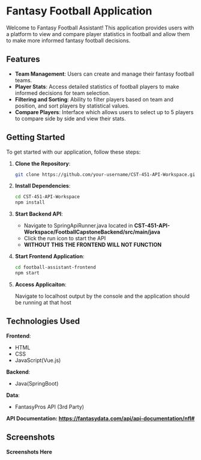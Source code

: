 # Fantasy Football Application

Welcome to Fantasy Football Assistant! This application provides users with a platform to view and compare player statistics in football and allow them to make more informed fantasy football decisions.

## Features

- **Team Management**: Users can create and manage their fantasy football teams.
- **Player Stats**: Access detailed statistics of football players to make informed decisions for team selection.
- **Filtering and Sorting**: Ability to filter players based on team and position, and sort players by statistical values.
- **Compare Players**: Interface which allows users to select up to 5 players to compare side by side and view their stats.

## Getting Started

To get started with our application, follow these steps:

1. **Clone the Repository**: 
   ```bash
   git clone https://github.com/your-username/CST-451-API-Workspace.git
2. **Install Dependencies**:
   ```bash
   cd CST-451-API-Workspace
   npm install
3. **Start Backend API**:
   - Navigate to SpringApiRunner.java located in **CST-451-API-Workspace/FootballCapstoneBackend/src/main/java**
   - Click the run icon to start the API
   - **WITHOUT THIS THE FRONTEND WILL NOT FUNCTION**
4. **Start Frontend Application**:
   ```bash
   cd football-assistant-frontend
   npm start
5. **Access Applicaiton**:

   Navigate to localhost output by the console and the application should be running at that host

## Technologies Used

**Frontend**:
- HTML
- CSS
- JavaScript(Vue.js)

**Backend**:
- Java(SpringBoot)

**Data**:
- FantasyPros API (3rd Party)

**API Documentation: https://fantasydata.com/api/api-documentation/nfl#**

## Screenshots

**Screenshots Here**


